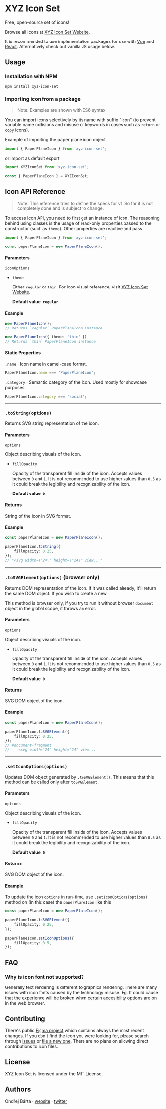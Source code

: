 # XYZ Icon Set

Free, open-source set of icons!

Browse all icons at [XYZ Icon Set Website](https://ondrejbarta.xyz/xyz-icon-set).

It is recommended to use implementation packages for use with [Vue](https://github.com/bartaxyz/xyz-icon-set-vue) and [React](https://github.com/bartaxyz/xyz-icon-set-react). Alternatively check out vanilla JS usage below.



## Usage

### Installation with NPM

```bash
npm install xyz-icon-set
```

### Importing icon from a package

> Note: Examples are shown with ES6 syntax

You can import icons selectively by its name with suffix "Icon" (to prevent variable name collisions and misuse of keywords in cases such as `return` or `copy` icons).

Example of importing the paper plane icon object

```typescript
import { PaperPlaneIcon } from 'xyz-icon-set';
```

or import as default export

```typescript
import XYZIconSet from 'xyz-icon-set';

const { PaperPlaneIcon } = XYZIconSet;
```



## Icon API Reference

> Note: This reference tries to define the specs for v1. So far it is not completely done and is subject to change.

To access Icon API, you need to first get an instance of icon. The reasoning behind using classes is the usage of read-only properties passed to the constructor (such as `theme`). Other properties are reactive and pass

```typescript
import { PaperPlaneIcon } from 'xyz-icon-set';

const paperPlaneIcon = new PaperPlaneIcon();
```

#### Parameters

`iconOptions`

- `theme`

  Either `regular` or `thin`. For icon visual reference, visit [XYZ Icon Set Website](https://ondrejbarta.xyz/xyz-icon-set).

  **Default value: `regular`**

#### Example

```typescript
new PaperPlaneIcon();
// Returns `regular` PaperPlaneIcon instance

new PaperPlaneIcon({ theme: 'thin' })
// Returns `thin` PaperPlaneIcon instance
```

#### Static Properties

`.name` &middot; Icon name in camel-case format.

```typescript
PaperPlaneIcon.name === 'PaperPlaneIcon';
```

`.category` &middot; Semantic category of the icon. Used mostly for showcase purposes.

```typescript
PaperPlaneIcon.category === 'social';
```

---

### `.toString(options)`

Returns SVG string representation of the icon.

#### Parameters

`options`

Object describing visuals of the icon.

- `fillOpacity`

    Opacity of the transparent fill inside of the icon. Accepts values between `0` and `1`. It is not recommended to use higher values than `0.5` as it could break the legibility and recognizability of the icon.

    **Default value: `0`**

#### Returns

String of the icon in SVG format.

#### Example

```typescript
const paperPlaneIcon = new PaperPlaneIcon();

paperPlaneIcon.toString({
    fillOpacity: 0.25,
});
// "<svg width=\"24\" height=\"24\" view..."
```

---

### `.toSVGElement(options)` (browser only)

Returns DOM representation of the icon. If it was called already, it'll return the same DOM object. If you wish to create a new

This method is browser only, if you try to run it without browser `document` object in the global scope, it throws an error.

#### Parameters

`options`

Object describing visuals of the icon.

- `fillOpacity`

    Opacity of the transparent fill inside of the icon. Accepts values between `0` and `1`. It is not recommended to use higher values than `0.5` as it could break the legibility and recognizability of the icon.

    **Default value: `0`**

#### Returns

SVG DOM object of the icon.

#### Example

```typescript
const paperPlaneIcon = new PaperPlaneIcon();

paperPlaneIcon.toSVGElement({
    fillOpacity: 0.25,
});
// #document-fragment
//    <svg width="24" height="24" view...
```

---

### `.setIconOptions(options)`

Updates DOM object generated by `.toSVGElement()`. This means that this method can be called only after `toSVGElement`.

#### Parameters

`options`

Object describing visuals of the icon.

- `fillOpacity`

  Opacity of the transparent fill inside of the icon. Accepts values between `0` and `1`. It is not recommended to use higher values than `0.5` as it could break the legibility and recognizability of the icon.

  **Default value: `0`**

#### Returns

SVG DOM object of the icon.

#### Example

To update the icon `options` in run-time, use `.setIconOptions(options)` method on (in this case) the `paperPlaneIcon` like this

```typescript
const paperPlaneIcon = new PaperPlaneIcon();

paperPlaneIcon.toSVGElement({
    fillOpacity: 0.25,
});

paperPlaneIcon.setIconOptions({
    fillOpacity: 0.5,
});
```



## FAQ

### Why is icon font not supported?

Generally text rendering is different to graphics rendering. There are many issues with icon fonts caused by the technology misuse. Eg. It could cause that the experience will be broken when certain accesibility options are on in the web browser.



## Contributing

There's public [Figma project](https://www.figma.com/file/aL6uKzwVzrTG3sTE2pbN4gOb/XYZ-Icon-Set) which contains always the most recent changes. If you don't find the icon you were looking for, please search through [issues](https://github.com/bartaxyz/xyz-icon-set/issues) or [file a new one](https://github.com/bartaxyz/xyz-icon-set/issues/new). There are no plans on allowing direct contributions to icon files.



## License

XYZ Icon Set is licensed under the MIT License.



## Authors

Ondřej Bárta &middot; [website](https://ondrejbarta.xyz) &middot; [twitter](https://twitter.com/bartaxyz)
